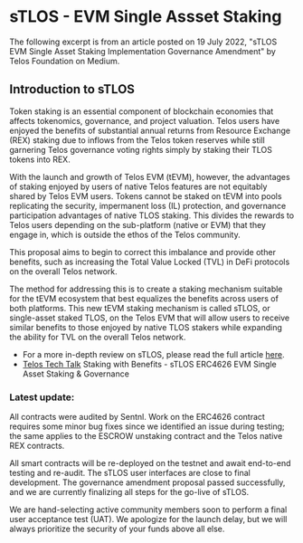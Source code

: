 # sTLOS - EVM Single Assset Staking
The following excerpt is from an article posted on 19 July 2022, "sTLOS EVM Single Asset Staking Implementation Governance Amendment"
by Telos Foundation on Medium.

## Introduction to sTLOS
Token staking is an essential component of blockchain economies that affects tokenomics, governance, and project valuation. 
Telos users have enjoyed the benefits of substantial annual returns from Resource Exchange (REX) staking due to inflows from the Telos token reserves while still garnering Telos governance voting rights simply by staking their TLOS tokens into REX.

With the launch and growth of Telos EVM (tEVM), however, the advantages of staking enjoyed by users of native Telos features are not equitably shared by Telos EVM users. Tokens cannot be staked on tEVM into pools replicating the security, impermanent loss (IL) protection, and governance participation advantages of native TLOS staking. 
This divides the rewards to Telos users depending on the sub-platform (native or EVM) that they engage in, which is outside the ethos of the Telos community. 

This proposal aims to begin to correct this imbalance and provide other benefits, such as increasing the Total Value Locked (TVL) in DeFi protocols on the overall Telos network.

The method for addressing this is to create a staking mechanism suitable for the tEVM ecosystem that best equalizes the benefits across users of both platforms. 
This new tEVM staking mechanism is called sTLOS, or single-asset staked TLOS, on the Telos EVM that will allow users to receive similar benefits to those enjoyed by native TLOS stakers while expanding the ability for TVL on the overall Telos network.

- For a more in-depth review on sTLOS, please read the full article [here](https://medium.com/telos-foundation/stlos-evm-single-asset-staking-implementation-governance-amendment-52d5129cf339). 
- [Telos Tech Talk](https://www.telos.net/news/staking-with-benefits-stlos-erc4626-evm-single-asset-staking-governance) Staking with Benefits - sTLOS ERC4626 EVM Single Asset Staking & Governance

### Latest update:
All contracts were audited by Sentnl. Work on the ERC4626 contract requires some minor bug fixes since we identified an issue during testing; the same applies to the ESCROW unstaking contract and the Telos native REX contracts. 

All smart contracts will be re-deployed on the testnet and await end-to-end testing and re-audit. The sTLOS user interfaces are close to final development. The governance amendment proposal passed successfully, and we are currently finalizing all steps for the go-live of sTLOS. 

We are hand-selecting active community members soon to perform a final user acceptance test (UAT). We apologize for the launch delay, but we will always prioritize the security of your funds above all else.
